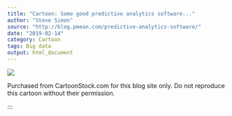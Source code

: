 ```yaml
---
title: "Cartoon: Some good predictive analytics software..."
author: "Steve Simon"
source: "http://blog.pmean.com/predictive-analytics-software/"
date: "2019-02-14"
category: Cartoon
tags: Big data
output: html_document
---
```


<!---more--->

![](../../images/predictive-analytics-software01.jpeg)



Purchased from CartoonStock.com for this blog site only. Do not
reproduce this cartoon without their permission.

:::

